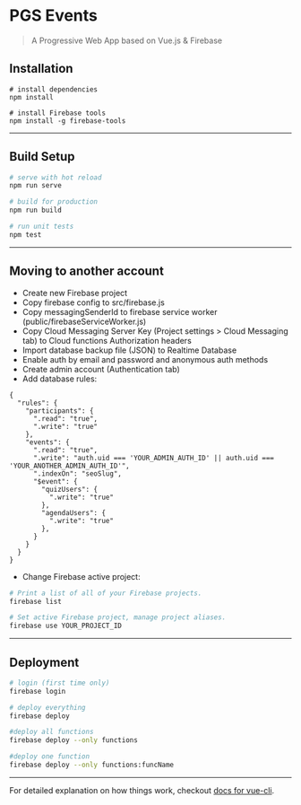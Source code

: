 # PGS Events

> A Progressive Web App based on Vue.js & Firebase

## Installation

```
# install dependencies
npm install

# install Firebase tools
npm install -g firebase-tools
```

---

## Build Setup

```bash
# serve with hot reload
npm run serve

# build for production
npm run build

# run unit tests
npm test
```

---

## Moving to another account

- Create new Firebase project
- Copy firebase config to src/firebase.js
- Copy messagingSenderId to firebase service worker (public/firebaseServiceWorker.js)
- Copy Cloud Messaging Server Key (Project settings > Cloud Messaging tab) to Cloud functions Authorization headers
- Import database backup file (JSON) to Realtime Database
- Enable auth by email and password and anonymous auth methods
- Create admin account (Authentication tab)
- Add database rules:

```
{
  "rules": {
	"participants": {
      ".read": "true",
      ".write": "true"
    },
    "events": {
      ".read": "true",
      ".write": "auth.uid === 'YOUR_ADMIN_AUTH_ID' || auth.uid === 'YOUR_ANOTHER_ADMIN_AUTH_ID'",
      ".indexOn": "seoSlug",
      "$event": {
        "quizUsers": {
          ".write": "true"
        },
        "agendaUsers": {
          ".write": "true"
        },
      }
    }
  }
}
```

- Change Firebase active project:

```bash
# Print a list of all of your Firebase projects.
firebase list

# Set active Firebase project, manage project aliases.
firebase use YOUR_PROJECT_ID
```

---

## Deployment

```bash
# login (first time only)
firebase login

# deploy everything
firebase deploy

#deploy all functions
firebase deploy --only functions

#deploy one function
firebase deploy --only functions:funcName
```

---

For detailed explanation on how things work, checkout [docs for vue-cli](https://cli.vuejs.org/).

